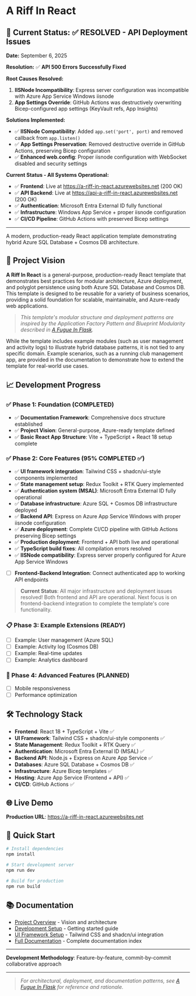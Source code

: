 # A Riff In React

## 📢 Current Status: ✅ RESOLVED - API Deployment Issues

**Date:** September 6, 2025

**Resolution:** ✅ **API 500 Errors Successfully Fixed**

**Root Causes Resolved:**
1. **IISNode Incompatibility**: Express server configuration was incompatible with Azure App Service Windows iisnode
2. **App Settings Override**: GitHub Actions was destructively overwriting Bicep-configured app settings (KeyVault refs, App Insights)

**Solutions Implemented:**
- ✅ **IISNode Compatibility**: Added `app.set('port', port)` and removed callback from `app.listen()`
- ✅ **App Settings Preservation**: Removed destructive override in GitHub Actions, preserving Bicep configuration
- ✅ **Enhanced web.config**: Proper iisnode configuration with WebSocket disabled and security settings

**Current Status - All Systems Operational:**
- ✅ **Frontend**: Live at https://a-riff-in-react.azurewebsites.net (200 OK)
- ✅ **API Backend**: Live at https://api-a-riff-in-react.azurewebsites.net (200 OK) 
- ✅ **Authentication**: Microsoft Entra External ID fully functional  
- ✅ **Infrastructure**: Windows App Service + proper iisnode configuration
- ✅ **CI/CD Pipeline**: GitHub Actions with preserved Bicep settings

---

A modern, production-ready React application template demonstrating hybrid Azure SQL Database + Cosmos DB architecture.

## 🎯 Project Vision

**A Riff In React** is a general-purpose, production-ready React template that demonstrates best practices for modular architecture, Azure deployment, and polyglot persistence using both Azure SQL Database and Cosmos DB. This template is designed to be reusable for a variety of business scenarios, providing a solid foundation for scalable, maintainable, and Azure-ready web applications.

> _This template's modular structure and deployment patterns are inspired by the Application Factory Pattern and Blueprint Modularity described in [A Fugue In Flask](https://github.com/HarryJamesGreenblatt/A-Fugue-In-Flask)._

While the template includes example modules (such as user management and activity logs) to illustrate hybrid database patterns, it is not tied to any specific domain. Example scenarios, such as a running club management app, are provided in the documentation to demonstrate how to extend the template for real-world use cases.

## 📈 Development Progress

### ✅ Phase 1: Foundation (COMPLETED)
- ✅ **Documentation Framework**: Comprehensive docs structure established
- ✅ **Project Vision**: General-purpose, Azure-ready template defined
- ✅ **Basic React App Structure**: Vite + TypeScript + React 18 setup complete

### ✅ Phase 2: Core Features (95% COMPLETED ✅)
- ✅ **UI framework integration**: Tailwind CSS + shadcn/ui-style components implemented
- ✅ **State management setup**: Redux Toolkit + RTK Query implemented
- ✅ **Authentication system (MSAL)**: Microsoft Entra External ID fully operational
- ✅ **Database infrastructure**: Azure SQL + Cosmos DB infrastructure deployed
- ✅ **Backend API**: Express on Azure App Service Windows with proper iisnode configuration
- ✅ **Azure deployment**: Complete CI/CD pipeline with GitHub Actions preserving Bicep settings
- ✅ **Production deployment**: Frontend + API both live and operational
- ✅ **TypeScript build fixes**: All compilation errors resolved
- ✅ **IISNode compatibility**: Express server properly configured for Azure App Service Windows
- [ ] **Frontend-Backend Integration**: Connect authenticated app to working API endpoints

>**Current Status**: All major infrastructure and deployment issues resolved! Both frontend and API are operational. Next focus is on frontend-backend integration to complete the template's core functionality.

### 📋 Phase 3: Example Extensions (READY)
- [ ] Example: User management (Azure SQL)
- [ ] Example: Activity log (Cosmos DB)
- [ ] Example: Real-time updates
- [ ] Example: Analytics dashboard

### 🚀 Phase 4: Advanced Features (PLANNED)
- [ ] Mobile responsiveness
- [ ] Performance optimization

## 🛠️ Technology Stack

- **Frontend**: React 18 + TypeScript + Vite ✅
- **UI Framework**: Tailwind CSS + shadcn/ui-style components ✅
- **State Management**: Redux Toolkit + RTK Query ✅
- **Authentication**: Microsoft Entra External ID (MSAL) ✅
- **Backend API**: Node.js + Express on Azure App Service ✅
- **Databases**: Azure SQL Database + Cosmos DB ✅
- **Infrastructure**: Azure Bicep templates ✅
- **Hosting**: Azure App Service (Frontend + API) ✅
- **CI/CD**: GitHub Actions ✅

## 🌐 Live Demo

**Production URL**: https://a-riff-in-react.azurewebsites.net

## 🚀 Quick Start

```bash
# Install dependencies
npm install

# Start development server
npm run dev

# Build for production
npm run build
```

## 📚 Documentation

- [Project Overview](./docs/01-project-overview.md) - Vision and architecture
- [Development Setup](./docs/02-development-setup.md) - Getting started guide
- [UI Framework Setup](./docs/03-ui-framework-setup.md) - Tailwind CSS and shadcn/ui integration
- [Full Documentation](./docs/README.md) - Complete documentation index

---

**Development Methodology**: Feature-by-feature, commit-by-commit collaborative approach

---

> _For architectural, deployment, and documentation patterns, see [A Fugue In Flask](https://github.com/HarryJamesGreenblatt/A-Fugue-In-Flask) for reference and rationale._
